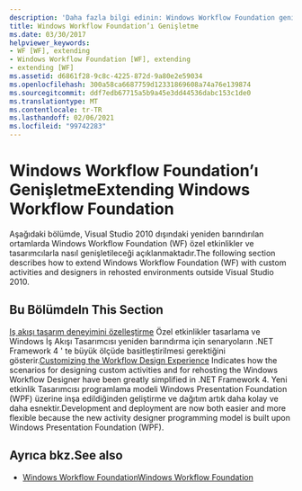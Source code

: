 ```yaml
---
description: 'Daha fazla bilgi edinin: Windows Workflow Foundation genişletme'
title: Windows Workflow Foundation’ı Genişletme
ms.date: 03/30/2017
helpviewer_keywords:
- WF [WF], extending
- Windows Workflow Foundation [WF], extending
- extending [WF]
ms.assetid: d6861f28-9c8c-4225-872d-9a80e2e59034
ms.openlocfilehash: 300a58ca6687759d12331869608a74a76e139874
ms.sourcegitcommit: ddf7edb67715a5b9a45e3dd44536dabc153c1de0
ms.translationtype: MT
ms.contentlocale: tr-TR
ms.lasthandoff: 02/06/2021
ms.locfileid: "99742283"
---
```

# <a name="extending-windows-workflow-foundation"></a><span data-ttu-id="6185f-103">Windows Workflow Foundation’ı Genişletme</span><span class="sxs-lookup"><span data-stu-id="6185f-103">Extending Windows Workflow Foundation</span></span>

<span data-ttu-id="6185f-104">Aşağıdaki bölümde, Visual Studio 2010 dışındaki yeniden barındırılan ortamlarda Windows Workflow Foundation (WF) özel etkinlikler ve tasarımcılarla nasıl genişletileceği açıklanmaktadır.</span><span class="sxs-lookup"><span data-stu-id="6185f-104">The following section describes how to extend Windows Workflow Foundation (WF) with custom activities and designers in rehosted environments outside Visual Studio 2010.</span></span>

## <a name="in-this-section"></a><span data-ttu-id="6185f-105">Bu Bölümde</span><span class="sxs-lookup"><span data-stu-id="6185f-105">In This Section</span></span>

 <span data-ttu-id="6185f-106">[Iş akışı tasarım deneyimini özelleştirme](customizing-the-workflow-design-experience.md) Özel etkinlikler tasarlama ve Windows İş Akışı Tasarımcısı yeniden barındırma için senaryoların .NET Framework 4 ' te büyük ölçüde basitleştirilmesi gerektiğini gösterir.</span><span class="sxs-lookup"><span data-stu-id="6185f-106">[Customizing the Workflow Design Experience](customizing-the-workflow-design-experience.md) Indicates how the scenarios for designing custom activities and for rehosting the Windows Workflow Designer have been greatly simplified in .NET Framework 4.</span></span> <span data-ttu-id="6185f-107">Yeni etkinlik Tasarımcısı programlama modeli Windows Presentation Foundation (WPF) üzerine inşa edildiğinden geliştirme ve dağıtım artık daha kolay ve daha esnektir.</span><span class="sxs-lookup"><span data-stu-id="6185f-107">Development and deployment are now both easier and more flexible because the new activity designer programming model is built upon Windows Presentation Foundation (WPF).</span></span>

## <a name="see-also"></a><span data-ttu-id="6185f-108">Ayrıca bkz.</span><span class="sxs-lookup"><span data-stu-id="6185f-108">See also</span></span>

- [<span data-ttu-id="6185f-109">Windows Workflow Foundation</span><span class="sxs-lookup"><span data-stu-id="6185f-109">Windows Workflow Foundation</span></span>](index.md)
